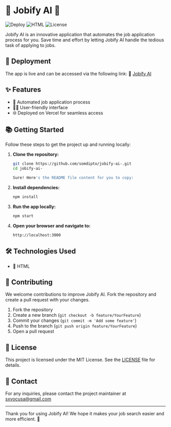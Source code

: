 # 🌟 Jobify AI 🌟

![Deploy](https://img.shields.io/badge/Deployed%20on-Vercel-brightgreen)
![HTML](https://img.shields.io/badge/HTML-100%25-orange)
![License](https://img.shields.io/github/license/somdipto/jobify-ai-)

Jobify AI is an innovative application that automates the job application process for you. Save time and effort by letting Jobify AI handle the tedious task of applying to jobs.

## 🚀 Deployment

The app is live and can be accessed via the following link:
🔗 [Jobify AI](https://jobify-ai-somdiptos-projects.vercel.app/)

## ✨ Features

- 🤖 Automated job application process
- 👨‍💻 User-friendly interface
- 🌐 Deployed on Vercel for seamless access

## 📚 Getting Started

Follow these steps to get the project up and running locally:

1. **Clone the repository:**
   ```bash
   git clone https://github.com/somdipto/jobify-ai-.git
   cd jobify-ai-

   Sure! Here's the README file content for you to copy:

2. **Install dependencies:**
   ```bash
   npm install
   ```

3. **Run the app locally:**
   ```bash
   npm start
   ```

4. **Open your browser and navigate to:**
   ```
   http://localhost:3000
   ```

## 🛠️ Technologies Used

- 📝 HTML

## 🤝 Contributing

We welcome contributions to improve Jobify AI. Fork the repository and create a pull request with your changes.

1. Fork the repository
2. Create a new branch (`git checkout -b feature/YourFeature`)
3. Commit your changes (`git commit -m 'Add some feature'`)
4. Push to the branch (`git push origin feature/YourFeature`)
5. Open a pull request

## 📄 License

This project is licensed under the MIT License. See the [LICENSE](LICENSE) file for details.

## 📧 Contact

For any inquiries, please contact the project maintainer at sxvocusa@gmail.com

---

Thank you for using Jobify AI! We hope it makes your job search easier and more efficient. 🚀
```
